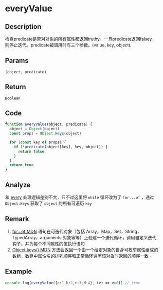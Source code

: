 # everyValue

## Description
检查predicate是否对对象的所有属性都返回truthy。一旦predicate返回falsey，则停止迭代。predicate被调用时有三个参数。(value, key, object).
## Params
`(object, predicate)`
## Return
`Boolean`

## Code
```js
function everyValue(object, predicate) {
  object = Object(object)
  const props = Object.keys(object)

  for (const key of props) {
    if (!predicate(object[key], key, object)) {
      return false
    }
  }
  return true
}
```
## Analyze
和 [every](./every.md) 处理逻辑差别不大，只不过这里将 `while` 循环改为了 `for...of` ，通过 `Object.keys` 获取了 `object` 的所有可遍历 `key` 
## Remark
1. [for...of MDN](https://developer.mozilla.org/zh-CN/docs/Web/JavaScript/Reference/Statements/for...of) 语句在可迭代对象（包括 Array，Map，Set，String，TypedArray，arguments 对象等等）上创建一个迭代循环，调用自定义迭代钩子，并为每个不同属性的值执行语句
2. [Object.keys() MDN](https://developer.mozilla.org/zh-CN/docs/Web/JavaScript/Reference/Global_Objects/Object/keys)  方法会返回一个由一个给定对象的自身可枚举属性组成的数组，数组中属性名的排列顺序和正常循环遍历该对象时返回的顺序一致 。
## Example
```js
console.log(everyValue({a:1,b:2,c:3,d:4}, (v) => v>0)) // true
```
